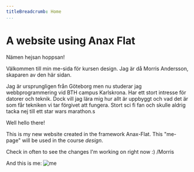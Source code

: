 ```yaml
---
titleBreadcrumb: Home
...
```

A website using Anax Flat
===============================

Nämen hejsan hoppsan!

Välkommen till min me-sida för kursen design.
Jag är då Morris Andersson, skaparen av den här sidan.

Jag är ursprungligen från Göteborg men nu studerar jag webbprogrammering vid BTH campus Karlskrona.
Har ett stort intresse för datorer och teknik. Dock vill jag lära mig hur allt är uppbyggt och vad det är som får tekniken vi tar förgivet att fungera. Stort sci fi fan och skulle aldrig tacka nej till ett star wars marathon.s

Well hello there!

This is my new website created in the framework Anax-Flat.
This "me-page" will be used in the course *design*.

Check in often to see the changes I'm working on right now :)
/Morris

And this is me:
![me](img/me.jpg)
